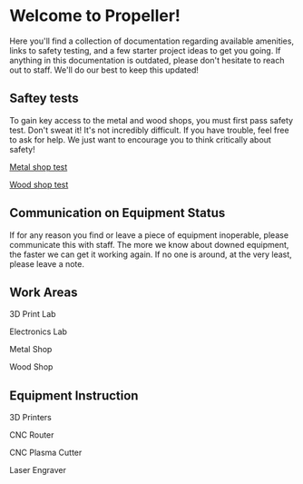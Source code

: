 # Welcome to Propeller!
Here you'll find a collection of documentation regarding available amenities, links to safety testing, and a few starter project ideas to get you going. If anything in this documentation is outdated, please don't hesitate to reach out to staff. We'll do our best to keep this updated!

## Saftey tests
To gain key access to the metal and wood shops, you must first pass safety test. Don't sweat it! It's not incredibly difficult. If you have trouble, feel free to ask for help. We just want to encourage you to think critically about safety!

[Metal shop test](https://forms.gle/etCHob8nKZrBDEWa9)

[Wood shop test](https://forms.gle/EbjPHTBsTJzL42978)

## Communication on Equipment Status
If for any reason you find or leave a piece of equipment inoperable, please communicate this with staff. The more we know about downed equipment, the faster we can get it working again. If no one is around, at the very least, please leave a note.

## Work Areas
3D Print Lab

Electronics Lab

Metal Shop

Wood Shop

## Equipment Instruction
3D Printers

CNC Router

CNC Plasma Cutter

Laser Engraver
